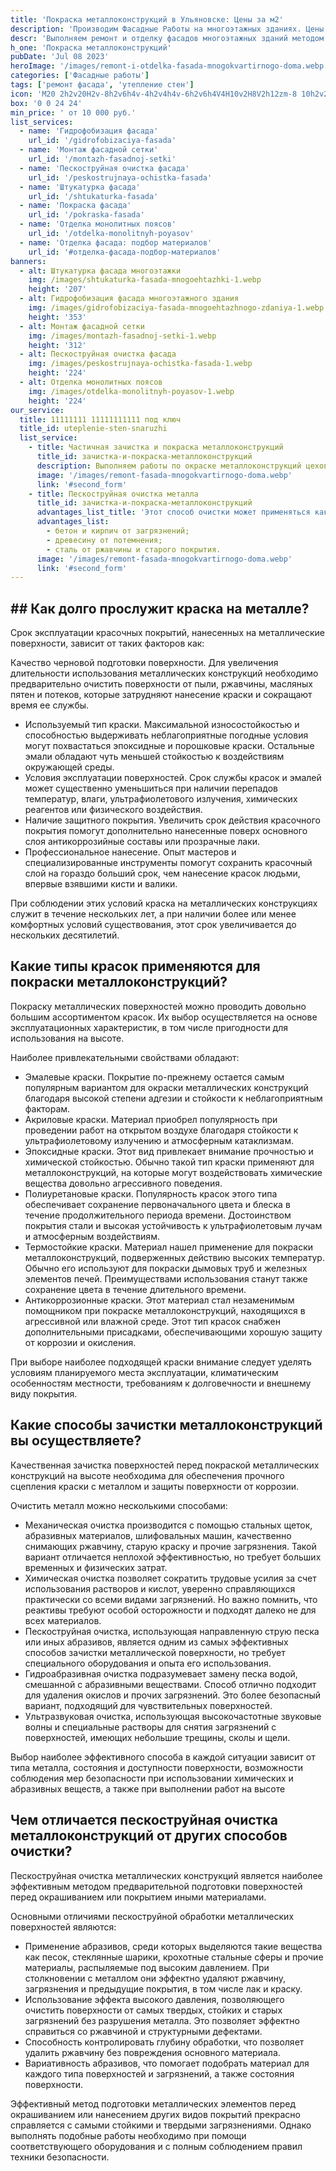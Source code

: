 ```yaml
---
title: 'Покраска металлоконструкций в Ульяновске: Цены за м2'
description: 'Производим Фасадные Работы на многоэтажных зданиях. Цены на сайте. Звоните!'
descr: 'Выполняем ремонт и отделку фасадов многоэтажных зданий методом промышленного альпинизма под ключ.'
h_one: 'Покраска металлоконструкций'
pubDate: 'Jul 08 2023'
heroImage: '/images/remont-i-otdelka-fasada-mnogokvartirnogo-doma.webp'
categories: ['Фасадные работы']
tags: ['ремонт фасада', 'утепление стен']
icon: 'M20 2h2v20H2v-8h2v6h4v-4h2v4h4v-6h2v6h4V4H10v2H8V2h12zm-8 10h2v2h-2v-2zm-2-2h2v2h-2v-2zm-2 0V8h2v2H8zm-2 2v-2h2v2H6zm0 0H4v2h2v-2zm10-6h2v2h-2V6zm-2 0h-2v2h2V6zm2 4h2v2h-2v-2z'
box: '0 0 24 24'
min_price: ' от 10 000 руб.'
list_services:
  - name: 'Гидрофобизация фасада'
    url_id: '/gidrofobizaciya-fasada'
  - name: 'Монтаж фасадной сетки'
    url_id: '/montazh-fasadnoj-setki'
  - name: 'Пескоструйная очистка фасада'
    url_id: '/peskostrujnaya-ochistka-fasada'
  - name: 'Штукатурка фасада'
    url_id: '/shtukaturka-fasada'
  - name: 'Покраска фасада'
    url_id: '/pokraska-fasada'
  - name: 'Отделка монолитных поясов'
    url_id: '/otdelka-monolitnyh-poyasov'
  - name: 'Отделка фасада: подбор материалов'
    url_id: '#отделка-фасада-подбор-материалов'
banners:
  - alt: Штукатурка фасада многоэтажки
    img: /images/shtukaturka-fasada-mnogoehtazhki-1.webp
    height: '207'
  - alt: Гидрофобизация фасада многоэтажного здания
    img: /images/gidrofobizaciya-fasada-mnogoehtazhnogo-zdaniya-1.webp
    height: '353'
  - alt: Монтаж фасадной сетки
    img: /images/montazh-fasadnoj-setki-1.webp
    height: '312'
  - alt: Пескоструйная очистка фасада
    img: /images/peskostrujnaya-ochistka-fasada-1.webp
    height: '224'
  - alt: Отделка монолитных поясов
    img: /images/otdelka-monolitnyh-poyasov-1.webp
    height: '224'
our_service:
  title: 11111111 11111111111 под ключ
  title_id: uteplenie-sten-snaruzhi
  list_service:
    - title: Частичная зачистка и покраска металлоконструкций
      title_id: зачистка-и-покраска-металлоконструкций
      description: Выполняем работы по окраске металлоконструкций цехов, резервуаров, металлоконструкций на заводах, мачт освещения, вышек сотовой связи, ЛЭП и других металлоконструкций.
      image: '/images/remont-fasada-mnogokvartirnogo-doma.webp'
      link: '#second_form'
    - title: Пескоструйная очистка металла
      title_id: зачистка-и-покраска-металлоконструкций
      advantages_list_title: 'Этот способ очистки может применяться как на месте установки конструкции, так и на территории компании, предоставляющей подобные услуги. При желании заказчика конструкцию после очистки грунтуют и красят. Кроме металлоконструкций отчистим:'
      advantages_list:
        - бетон и кирпич от загрязнений;
        - древесину от потемнения;
        - сталь от ржавчины и старого покрытия.
      image: '/images/remont-fasada-mnogokvartirnogo-doma.webp'
      link: '#second_form'
---
```


## ## Как долго прослужит краска на металле?

Срок эксплуатации красочных покрытий, нанесенных на металлические поверхности, зависит от таких факторов как:

Качество черновой подготовки поверхности. Для увеличения длительности использования металлических конструкций необходимо предварительно очистить поверхности от пыли, ржавчины, масляных пятен и потеков, которые затрудняют нанесение краски и сокращают время ее службы.

- Используемый тип краски. Максимальной износостойкостью и способностью выдерживать неблагоприятные погодные условия могут похвастаться эпоксидные и порошковые краски. Остальные эмали обладают чуть меньшей стойкостью к воздействиям окружающей среды.
- Условия эксплуатации поверхностей. Срок службы красок и эмалей может существенно уменьшиться при наличии перепадов температур, влаги, ультрафиолетового излучения, химических реагентов или физического воздействия.
- Наличие защитного покрытия. Увеличить срок действия красочного покрытия помогут дополнительно нанесенные поверх основного слоя антикоррозийные составы или прозрачные лаки.
- Профессиональное нанесение. Опыт мастеров и специализированные инструменты помогут сохранить красочный слой на гораздо больший срок, чем нанесение красок людьми, впервые взявшими кисти и валики.

При соблюдении этих условий краска на металлических конструкциях служит в течение нескольких лет, а при наличии более или менее комфортных условий существования, этот срок увеличивается до нескольких десятилетий.

## Какие типы красок применяются для покраски металлоконструкций?

Покраску металлических поверхностей можно проводить довольно большим ассортиментом красок. Их выбор осуществляется на основе эксплуатационных характеристик, в том числе пригодности для использования на высоте.

Наиболее привлекательными свойствами обладают:

- Эмалевые краски. Покрытие по-прежнему остается самым популярным вариантом для окраски металлических конструкций благодаря высокой степени адгезии и стойкости к неблагоприятным факторам.
- Акриловые краски. Материал приобрел популярность при проведении работ на открытом воздухе благодаря стойкости к ультрафиолетовому излучению и атмосферным катаклизмам.
- Эпоксидные краски. Этот вид привлекает внимание прочностью и химической стойкостью. Обычно такой тип краски применяют для металлоконструкций, на которые могут воздействовать химические вещества довольно агрессивного поведения.
- Полиуретановые краски. Популярность красок этого типа обеспечивает сохранение первоначального цвета и блеска в течение продолжительного периода времени. Достоинством покрытия стали и высокая устойчивость к ультрафиолетовым лучам и атмосферным воздействиям.
- Термостойкие краски. Материал нашел применение для покраски металлоконструкций, подверженных действию высоких температур. Обычно его используют для покраски дымовых труб и железных элементов печей. Преимуществами использования станут также сохранение цвета в течение длительного времени.
- Антикоррозионные краски. Этот материал стал незаменимым помощником при покраске металлоконструкций, находящихся в агрессивной или влажной среде. Этот тип красок снабжен дополнительными присадками, обеспечивающими хорошую защиту от коррозии и окисления.

При выборе наиболее подходящей краски внимание следует уделять условиям планируемого места эксплуатации, климатическим особенностям местности, требованиям к долговечности и внешнему виду покрытия.

## Какие способы зачистки металлоконструкций вы осуществляете?

Качественная зачистка поверхностей перед покраской металлических конструкций на высоте необходима для обеспечения прочного сцепления краски с металлом и защиты поверхности от коррозии.

Очистить металл можно несколькими способами:

- Механическая очистка производится с помощью стальных щеток, абразивных материалов, шлифовальных машин, качественно снимающих ржавчину, старую краску и прочие загрязнения. Такой вариант отличается неплохой эффективностью, но требует больших временных и физических затрат.
- Химическая очистка позволяет сократить трудовые усилия за счет использования растворов и кислот, уверенно справляющихся практически со всеми видами загрязнений. Но важно помнить, что реактивы требуют особой осторожности и подходят далеко не для всех материалов.
- Пескоструйная очистка, использующая направленную струю песка или иных абразивов, является одним из самых эффективных способов зачистки металлической поверхности, но требует специального оборудования и опыта его использования.
- Гидроабразивная очистка подразумевает замену песка водой, смешанной с абразивными веществами. Способ отлично подходит для удаления окислов и прочих загрязнений. Это более безопасный вариант, подходящий для чувствительных поверхностей.
- Ультразвуковая очистка, использующая высокочастотные звуковые волны и специальные растворы для снятия загрязнений с поверхностей, имеющих небольшие трещины, сколы и щели.

Выбор наиболее эффективного способа в каждой ситуации зависит от типа металла, состояния и доступности поверхности, возможности соблюдения мер безопасности при использовании химических и абразивных веществ, а также при выполнении работ на высоте

## Чем отличается пескоструйная очистка металлоконструкций от других способов очистки?

Пескоструйная очистка металлических конструкций является наиболее эффективным методом предварительной подготовки поверхностей перед окрашиванием или покрытием иными материалами.

Основными отличиями пескоструйной обработки металлических поверхностей являются:

- Применение абразивов, среди которых выделяются такие вещества как песок, стеклянные шарики, крохотные стальные сферы и прочие материалы, распыляемые под высоким давлением. При столкновении с металлом они эффектно удаляют ржавчину, загрязнения и предыдущие покрытия, в том числе лак и краску.
- Использование эффекта высокого давления, позволяющего очистить поверхности от самых твердых, стойких и старых загрязнений без разрушения металла. Это позволяет эффектно справиться со ржавчиной и структурными дефектами.
- Способность контролировать глубину обработки, что позволяет удалить ржавчину без повреждения основного материала.
- Вариативность абразивов, что помогает подобрать материал для каждого типа поверхностей и загрязнений, а также состояния поверхности.

Эффективный метод подготовки металлических элементов перед окрашиванием или нанесением других видов покрытий прекрасно справляется с самыми стойкими и твердыми загрязнениями. Однако выполнять подобные работы необходимо при помощи соответствующего оборудования и с полным соблюдением правил техники безопасности.
